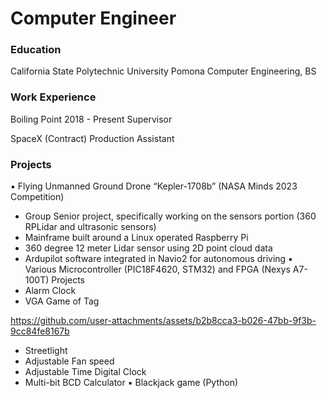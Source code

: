 # Computer Engineer

### Education
California State Polytechnic University Pomona
Computer Engineering, BS

### Work Experience
Boiling Point 2018 - Present
Supervisor

SpaceX (Contract)
Production Assistant

### Projects
▪ Flying Unmanned Ground Drone “Kepler-1708b” (NASA Minds 2023 Competition)
- Group Senior project, specifically working on the sensors portion (360 RPLidar and ultrasonic sensors)
- Mainframe built around a Linux operated Raspberry Pi 
- 360 degree 12 meter Lidar sensor using 2D point cloud data
- Ardupilot software integrated in Navio2 for autonomous driving
▪ Various Microcontroller (PIC18F4620, STM32) and FPGA (Nexys A7-100T) Projects
- Alarm Clock
- VGA Game of Tag
  

https://github.com/user-attachments/assets/b2b8cca3-b026-47bb-9f3b-9cc84fe8167b


- Streetlight
- Adjustable Fan speed
- Adjustable Time Digital Clock
- Multi-bit BCD Calculator
▪ Blackjack game (Python)
